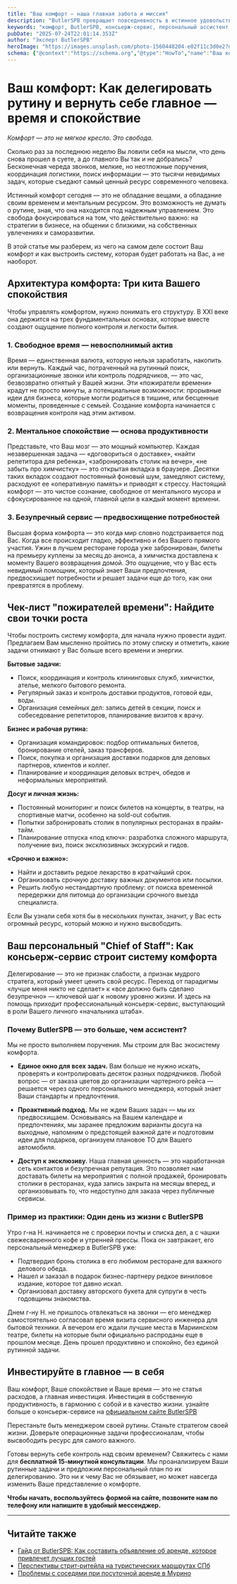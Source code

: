 ```yaml
---
title: "Ваш комфорт — наша главная забота и миссия"
description: "ButlerSPB превращает повседневность в истинное удовольствие. Мы берем на себя все заботы, чтобы вы могли наслаждаться каждым моментом. Ваш комфорт – это не просто услуга, а наша философия."
keywords: "комфорт, ButlerSPB, консьерж-сервис, персональный ассистент, Санкт-Петербург, премиум услуги, забота о клиентах"
pubDate: "2025-07-24T22:01:14.353Z"
author: "Эксперт ButlerSPB"
heroImage: "https://images.unsplash.com/photo-1560448204-e02f11c3d0e2?q=80&w=2070&auto=format&fit=crop"
schema: {"@context":"https://schema.org","@type":"HowTo","name":"Ваш комфорт — наша главная забота и миссия","description":"ButlerSPB превращает повседневность в истинное удовольствие. Мы берем на себя все заботы, чтобы вы могли наслаждаться каждым моментом. Ваш комфорт – это не просто услуга, а наша философия.","image":{"@type":"ImageObject","url":"https://images.unsplash.com/photo-1560448204-e02f11c3d0e2?q=80&w=2070&auto=format&fit=crop"},"aggregateRating":{"@type":"AggregateRating","ratingValue":"4.8","reviewCount":686,"bestRating":"5","worstRating":"1"},"publisher":{"@type":"Organization","name":"Блог ButlerSPB","logo":{"@type":"ImageObject","url":"https://butlerspb-blog.netlify.app/favicon.ico"}},"mainEntityOfPage":{"@type":"WebPage","@id":"https://butlerspb-blog.netlify.app/blog/vash-komfort/"}}
---
```

# Ваш комфорт: Как делегировать рутину и вернуть себе главное — время и спокойствие

*Комфорт — это не мягкое кресло. Это свобода.*

Сколько раз за последнюю неделю Вы ловили себя на мысли, что день снова прошел в суете, а до главного Вы так и не добрались? Бесконечная череда звонков, мелкие, но неотложные поручения, координация логистики, поиск информации — это тысячи невидимых задач, которые съедают самый ценный ресурс современного человека.

Истинный комфорт сегодня — это не обладание вещами, а обладание своим временем и ментальным ресурсом. Это возможность не думать о рутине, зная, что она находится под надежным управлением. Это свобода фокусироваться на том, что действительно важно: на стратегии в бизнесе, на общении с близкими, на собственных увлечениях и саморазвитии.

В этой статье мы разберем, из чего на самом деле состоит Ваш комфорт и как выстроить систему, которая будет работать на Вас, а не наоборот.

## Архитектура комфорта: Три кита Вашего спокойствия

Чтобы управлять комфортом, нужно понимать его структуру. В XXI веке она держится на трех фундаментальных основах, которые вместе создают ощущение полного контроля и легкости бытия.

### 1. Свободное время — невосполнимый актив

Время — единственная валюта, которую нельзя заработать, накопить или вернуть. Каждый час, потраченный на рутинный поиск, организационные звонки или контроль подрядчиков, — это час, безвозвратно отнятый у Вашей жизни. Эти «пожиратели времени» крадут не просто минуты, а потенциальные возможности: прорывные идеи для бизнеса, которые могли родиться в тишине, или бесценные моменты, проведенные с семьей. Создание комфорта начинается с возвращения контроля над этим активом.

### 2. Ментальное спокойствие — основа продуктивности

Представьте, что Ваш мозг — это мощный компьютер. Каждая незавершенная задача — «договориться о доставке», «найти репетитора для ребенка», «забронировать столик на вечер», «не забыть про химчистку» — это открытая вкладка в браузере. Десятки таких вкладок создают постоянный фоновый шум, замедляют систему, расходуют ее «оперативную память» и приводят к стрессу. Настоящий комфорт — это чистое сознание, свободное от ментального мусора и сфокусированное на одной, главной цели в каждый момент времени.

### 3. Безупречный сервис — предвосхищение потребностей

Высшая форма комфорта — это когда мир словно подстраивается под Вас. Когда все происходит гладко, эффективно и без Вашего прямого участия. Ужин в лучшем ресторане города уже забронирован, билеты на премьеру куплены за месяц до анонса, а химчистка доставлена к моменту Вашего возвращения домой. Это ощущение, что у Вас есть невидимый помощник, который знает Ваши предпочтения, предвосхищает потребности и решает задачи еще до того, как они превратятся в проблему.

## Чек-лист "пожирателей времени": Найдите свои точки роста

Чтобы построить систему комфорта, для начала нужно провести аудит. Предлагаем Вам мысленно пройтись по этому списку и отметить, какие задачи отнимают у Вас больше всего времени и энергии.

**Бытовые задачи:**
*   Поиск, координация и контроль клининговых служб, химчистки, ателье, мелкого бытового ремонта.
*   Регулярный заказ и контроль доставки продуктов, готовой еды, воды.
*   Организация семейных дел: запись детей в секции, поиск и собеседование репетиторов, планирование визитов к врачу.

**Бизнес и рабочая рутина:**
*   Организация командировок: подбор оптимальных билетов, бронирование отелей, заказ трансферов.
*   Поиск, покупка и организация доставки подарков для деловых партнеров, клиентов и коллег.
*   Планирование и координация деловых встреч, обедов и неформальных мероприятий.

**Досуг и личная жизнь:**
*   Постоянный мониторинг и поиск билетов на концерты, в театры, на спортивные матчи, особенно на sold-out события.
*   Попытки забронировать столик в популярных ресторанах в прайм-тайм.
*   Планирование отпуска «под ключ»: разработка сложного маршрута, получение виз, поиск эксклюзивных экскурсий и гидов.

**«Срочно и важно»:**
*   Найти и доставить редкое лекарство в кратчайший срок.
*   Организовать срочную доставку важных документов или посылки.
*   Решить любую нестандартную проблему: от поиска временной передержки для питомца до организации срочного выезда специалиста.

Если Вы узнали себя хотя бы в нескольких пунктах, значит, у Вас есть огромный ресурс, который можно и нужно высвободить.

## Ваш персональный "Chief of Staff": Как консьерж-сервис строит систему комфорта

Делегирование — это не признак слабости, а признак мудрого стратега, который умеет ценить свой ресурс. Переход от парадигмы «лучше меня никто не сделает» к «все должно быть сделано безупречно» — ключевой шаг к новому уровню жизни. И здесь на помощь приходит профессиональный консьерж-сервис, выступающий в роли Вашего личного «начальника штаба».

### Почему ButlerSPB — это больше, чем ассистент?

Мы не просто выполняем поручения. Мы строим для Вас экосистему комфорта.

*   **Единое окно для всех задач.** Вам больше не нужно искать, проверять и контролировать десяток разных подрядчиков. Любой вопрос — от заказа цветов до организации чартерного рейса — решается через одного персонального менеджера, который знает Ваши стандарты и предпочтения.

*   **Проактивный подход.** Мы не ждем Ваших задач — мы их предвосхищаем. Основываясь на Вашем календаре и предпочтениях, мы заранее предложим варианты досуга на выходные, напомним о предстоящей важной дате и подготовим идеи для подарков, организуем плановое ТО для Вашего автомобиля.

*   **Доступ к эксклюзиву.** Наша главная ценность — это наработанная сеть контактов и безупречная репутация. Это позволяет нам доставать билеты на мероприятия с полной продажей, бронировать столики в ресторанах, куда запись закрыта на месяцы вперед, и организовывать то, что недоступно для заказа через публичные сервисы.

### Пример из практики: Один день из жизни с ButlerSPB

Утро г-на Н. начинается не с проверки почты и списка дел, а с чашки свежесваренного кофе и утренней прессы. Пока он завтракает, его персональный менеджер в ButlerSPB уже:
*   Подтвердил бронь столика в его любимом ресторане для важного делового обеда.
*   Нашел и заказал в подарок бизнес-партнеру редкое виниловое издание, которое тот давно искал.
*   Организовал доставку авторского букета для супруги в честь годовщины знакомства.

Днем г-ну Н. не пришлось отвлекаться на звонки — его менеджер самостоятельно согласовал время визита сервисного инженера для бытовой техники. А вечером его ждали лучшие места в Мариинском театре, билеты на которые были официально распроданы еще в прошлом месяце. День прошел продуктивно и спокойно, без единой рутинной задачи.

## Инвестируйте в главное — в себя

Ваш комфорт, Ваше спокойствие и Ваше время — это не статья расходов, а главная инвестиция. Инвестиция в собственную продуктивность, в гармонию с собой и в качество жизни. узнайте больше о консьерж-сервисе на <a href="https://butlerspb.ru/svyazatsya-s-konserzh-servisom" target="_blank" rel="nofollow">официальном сайте ButlerSPB</a>

Перестаньте быть менеджером своей рутины. Станьте стратегом своей жизни. Доверьте операционные задачи профессионалам, чтобы высвободить ресурс для самого важного.

Готовы вернуть себе контроль над своим временем? Свяжитесь с нами для **бесплатной 15-минутной консультации**. Мы проанализируем Ваши рутинные задачи и предложим персональный план по их делегированию. Это ни к чему Вас не обязывает, но может навсегда изменить Ваше представление о комфорте.

**Чтобы начать, воспользуйтесь формой на сайте, позвоните нам по телефону или напишите в удобный мессенджер.**

---

## Читайте также

*   [Гайд от ButlerSPB: Как составить объявление об аренде, которое привлечет лучших гостей](/blog/kak-sostavit-privlekatelnoe-obyavlenie-dlya-sayta-arendy-apartamentov/)
*   [Перспективы стрит-ритейла на туристических маршрутах СПб](/blog/perspektivy-strit-riteyla-na-turisticheskih-marshrutah-spb/)
*   [Проблемы с соседями при посуточной аренде в Мурино](/blog/problemy-s-sosedyami-pri-posutochnoy-arende-v-murino/)

